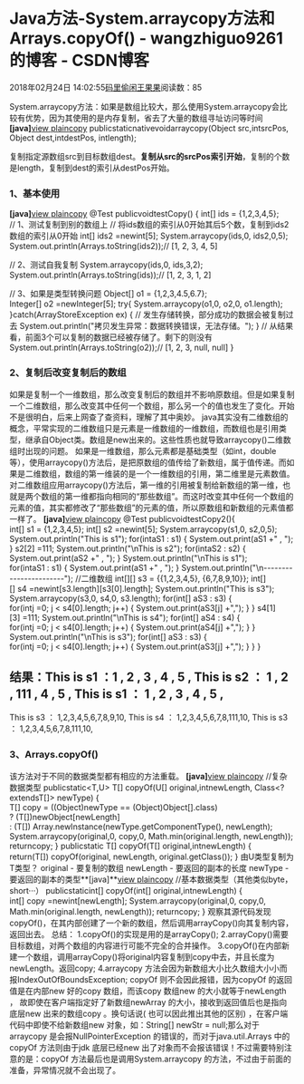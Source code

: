 
# Java方法-System.arraycopy方法和Arrays.copyOf() - wangzhiguo9261的博客 - CSDN博客


2018年02月24日 14:02:55[码里偷闲王果果](https://me.csdn.net/wangzhiguo9261)阅读数：85


System.arraycopy方法：如果是数组比较大，那么使用System.arraycopy会比较有优势，因为其使用的是内存复制，省去了大量的数组寻址访问等时间
**[java]**[view plain](http://blog.csdn.net/ochangwen/article/details/50587937#)[copy](http://blog.csdn.net/ochangwen/article/details/50587937#)
publicstaticnativevoidarraycopy(Object src,intsrcPos,
Object dest,intdestPos,
intlength);

复制指定源数组src到目标数组dest。**复制从src的srcPos索引开始**，复制的个数是length，复制到dest的索引从destPos开始。
### 1、基本使用
**[java]**[view plain](http://blog.csdn.net/ochangwen/article/details/50587937#)[copy](http://blog.csdn.net/ochangwen/article/details/50587937#)
@Test
publicvoidtestCopy() {
int[] ids = {1,2,3,4,5};
// 1、测试复制到别的数组上
// 将ids数组的索引从0开始其后5个数，复制到ids2数组的索引从0开始
int[] ids2 =newint[5];
System.arraycopy(ids,0, ids2,0,5);
System.out.println(Arrays.toString(ids2));// [1, 2, 3, 4, 5]

// 2、测试自我复制
System.arraycopy(ids,0, ids,3,2);
System.out.println(Arrays.toString(ids));// [1, 2, 3, 1, 2]

// 3、如果是类型转换问题
Object[] o1 = {1,2,3,4.5,6.7};
Integer[] o2 =newInteger[5];
try{
System.arraycopy(o1,0, o2,0, o1.length);
}catch(ArrayStoreException ex) {
// 发生存储转换，部分成功的数据会被复制过去
System.out.println("拷贝发生异常：数据转换错误，无法存储。");
}
// 从结果看，前面3个可以复制的数据已经被存储了。剩下的则没有
System.out.println(Arrays.toString(o2));// [1, 2, 3, null, null]
}

### 2、复制后改变复制后的数组
如果是复制一个一维数组，那么改变复制后的数组并不影响原数组。但是如果复制一个二维数组，那么改变其中任何一个数组，那么另一个的值也发生了变化。开始不是很明白，后来上网查了查资料，理解了其中奥妙。
java其实没有二维数组的概念，平常实现的二维数组只是元素是一维数组的一维数组，而数组也是引用类型，继承自Object类。数组是new出来的。这些性质也就导致arraycopy()二维数组时出现的问题。
如果是一维数组，那么元素都是基础类型（如int，double等），使用arraycopy()方法后，是把原数组的值传给了新数组，属于值传递。而如果是二维数组，数组的第一维装的是一个一维数组的引用，第二维里是元素数值。对二维数组应用arraycopy()方法后，第一维的引用被复制给新数组的第一维，也就是两个数组的第一维都指向相同的“那些数组”。而这时改变其中任何一个数组的元素的值，其实都修改了“那些数组”的元素的值，所以原数组和新数组的元素值都一样了。
**[java]**[view plain](http://blog.csdn.net/ochangwen/article/details/50587937#)[copy](http://blog.csdn.net/ochangwen/article/details/50587937#)
@Test
publicvoidtestCopy2(){
int[] s1 = {1,2,3,4,5};
int[] s2 =newint[5];
System.arraycopy(s1,0, s2,0,5);
System.out.println("This is s1");
for(intaS1 : s1) {
System.out.print(aS1 +" , ");
}
s2[2] =111;
System.out.println("\nThis is s2");
for(intaS2 : s2) {
System.out.print(aS2 +" , ");
}
System.out.println("\nThis is s1");
for(intaS1 : s1) {
System.out.print(aS1 +" , ");
}
System.out.println("\n-----------------------");
//二维数组
int[][] s3 = {{1,2,3,4,5}, {6,7,8,9,10}};
int[][] s4 =newint[s3.length][s3[0].length];
System.out.println("This is s3");
System.arraycopy(s3,0, s4,0, s3.length);
for(int[] aS3 : s3) {
for(intj =0; j < s4[0].length; j++) {
System.out.print(aS3[j] +",");
}
}
s4[1][3] =111;
System.out.println("\nThis is s4");
for(int[] aS4 : s4) {
for(intj =0; j < s4[0].length; j++) {
System.out.print(aS4[j] +",");
}
}
System.out.println("\nThis is s3");
for(int[] aS3 : s3) {
for(intj =0; j < s4[0].length; j++) {
System.out.print(aS3[j] +",");
}
}
}

结果：This is s1 ：1 , 2 , 3 , 4 , 5 ,
This is s2 ： 1 , 2 , 111 , 4 , 5 ,
This is s1 ： 1 , 2 , 3 , 4 , 5 ,
-----------------------
This is s3 ： 1,2,3,4,5,6,7,8,9,10,
This is s4 ： 1,2,3,4,5,6,7,8,111,10,
This is s3 ： 1,2,3,4,5,6,7,8,111,10,
### 3、Arrays.copyOf()
该方法对于不同的数据类型都有相应的方法重载。
**[java]**[view plain](http://blog.csdn.net/ochangwen/article/details/50587937#)[copy](http://blog.csdn.net/ochangwen/article/details/50587937#)
//复杂数据类型
publicstatic<T,U> T[] copyOf(U[] original,intnewLength, Class<?extendsT[]> newType) {
T[] copy = ((Object)newType == (Object)Object[].class)
? (T[])newObject[newLength]
: (T[]) Array.newInstance(newType.getComponentType(), newLength);
System.arraycopy(original,0, copy,0,
Math.min(original.length, newLength));
returncopy;
}
publicstatic<T> T[] copyOf(T[] original,intnewLength) {
return(T[]) copyOf(original, newLength, original.getClass());
}
由U类型复制为T类型？
original - 要复制的数组
newLength - 要返回的副本的长度
newType - 要返回的副本的类型**[java]**[view plain](http://blog.csdn.net/ochangwen/article/details/50587937#)[copy](http://blog.csdn.net/ochangwen/article/details/50587937#)
//基本数据类型（其他类似byte，short···）
publicstaticint[] copyOf(int[] original,intnewLength) {
int[] copy =newint[newLength];
System.arraycopy(original,0, copy,0,
Math.min(original.length, newLength));
returncopy;
}
观察其源代码发现copyOf()，在其内部创建了一个新的数组，然后调用arrayCopy()向其复制内容，返回出去。
总结：
1.copyOf()的实现是用的是arrayCopy();
2.arrayCopy()需要目标数组，对两个数组的内容进行可能不完全的合并操作。
3.copyOf()在内部新建一个数组，调用arrayCopy()将original内容复制到copy中去，并且长度为newLength。返回copy;
4.arraycopy 方法会因为新数组大小比久数组大小小而报IndexOutOfBoundsException;
copyOf 则不会因此报错，因为copyOf 的返回值是在内部new 好的copy 数组，而该copy 数组new 的大小就等于newLength ，
故即使在客户端指定好了新数组newArray 的大小，接收到返回值后也是指向底层new 出来的数组copy 。换句话说( 也可以因此推出其他的区别) ，在客户端代码中即使不给新数组new 对象，如：String[] newStr = null;那么对于arraycopy 是会报NullPointerException 的错误的，而对于java.util.Arrays 中的copyOf 方法则由于jdk 底层已经new 出了对象而不会报该错误！不过需要特别注意的是：copyOf 方法最后也是调用System.arraycopy 的方法，不过由于前面的准备，异常情况就不会出现了。

